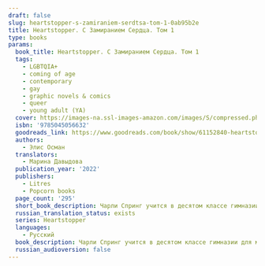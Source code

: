 ```yaml
---
draft: false
slug: heartstopper-s-zamiraniem-serdtsa-tom-1-0ab95b2e
title: Heartstopper. С Замиранием Сердца. Том 1
type: books
params:
  book_title: Heartstopper. С Замиранием Сердца. Том 1
  tags:
    - LGBTQIA+
    - coming of age
    - contemporary
    - gay
    - graphic novels & comics
    - queer
    - young adult (YA)
  cover: https://images-na.ssl-images-amazon.com/images/S/compressed.photo.goodreads.com/books/1653312503i/61152840.jpg
  isbn: '9785045056632'
  goodreads_link: https://www.goodreads.com/book/show/61152840-heartstopper-1
  authors:
    - Элис Осман
  translators:
    - Марина Давыдова
  publication_year: '2022'
  publishers:
    - Litres
    - Popcorn books
  page_count: '295'
  short_book_description: Чарли Спринг учится в десятом классе гимназии для мальчиков «Трухэм». Прошлый год был для него не слишком удачным, но, по крайней мере, над ним больше не издеваются.
  russian_translation_status: exists
  series: Heartstopper
  languages:
    - Русский
  book_description: Чарли Спринг учится в десятом классе гимназии для мальчиков «Трухэм». Прошлый год был для него не слишком удачным, но, по крайней мере, над ним больше не издеваются. Ник Нельсон учится в одиннадцатом классе и состоит в школьной команде по регби. Он немного слышал о Чарли — парне, который открылся в прошлом году и над которым издевались за это несколько месяцев, — но прежде никогда с ним не общался. Они становятся друзьями, и вскоре Чарли по уши влюбляется в Ника, хотя и знает, что шансов у него нет…
  russian_audioversion: false
---
```


